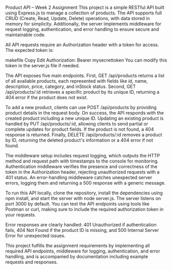 Product API – Week 2 Assignment
This project is a simple RESTful API built using Express.js to manage a collection of products. The API supports full CRUD (Create, Read, Update, Delete) operations, with data stored in memory for simplicity. Additionally, the server implements middleware for request logging, authentication, and error handling to ensure secure and maintainable code.

All API requests require an Authorization header with a token for access. The expected token is:

makefile
Copy
Edit
Authorization: Bearer mysecrettoken
You can modify this token in the server.js file if needed.

The API exposes five main endpoints. First, GET /api/products returns a list of all available products, each represented with fields like id, name, description, price, category, and inStock status. Second, GET /api/products/:id retrieves a specific product by its unique ID, returning a 404 error if the product does not exist.

To add a new product, clients can use POST /api/products by providing product details in the request body. On success, the API responds with the created product including a new unique ID. Updating an existing product is handled by PUT /api/products/:id, allowing clients to send partial or complete updates for product fields. If the product is not found, a 404 response is returned. Finally, DELETE /api/products/:id removes a product by ID, returning the deleted product's information or a 404 error if not found.

The middleware setup includes request logging, which outputs the HTTP method and request path with timestamps to the console for monitoring. Authentication middleware verifies the presence and correctness of the token in the Authorization header, rejecting unauthorized requests with a 401 status. An error-handling middleware catches unexpected server errors, logging them and returning a 500 response with a generic message.

To run this API locally, clone the repository, install the dependencies using npm install, and start the server with node server.js. The server listens on port 3000 by default. You can test the API endpoints using tools like Postman or curl, making sure to include the required authorization token in your requests.

Error responses are clearly handled: 401 Unauthorized if authentication fails, 404 Not Found if the product ID is missing, and 500 Internal Server Error for unexpected issues.

This project fulfills the assignment requirements by implementing all required API endpoints, middleware for logging, authentication, and error handling, and is accompanied by documentation including example requests and responses.

